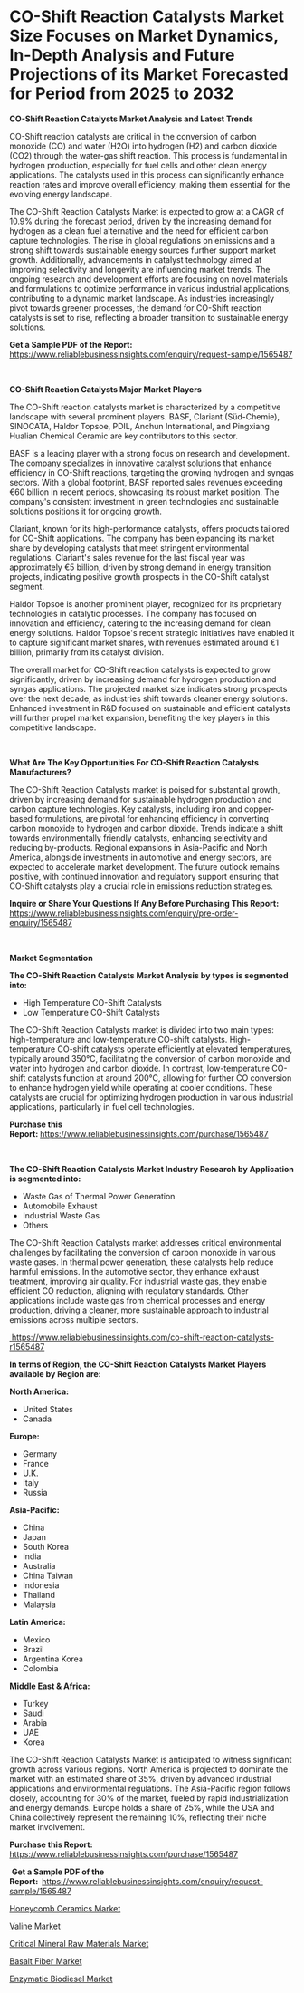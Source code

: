 <p><h1>CO-Shift Reaction Catalysts Market Size Focuses on Market Dynamics, In-Depth Analysis and Future Projections of its Market Forecasted for Period from 2025 to 2032</h1></p><p><strong>CO-Shift Reaction Catalysts Market Analysis and Latest Trends</strong></p>
<p><p>CO-Shift reaction catalysts are critical in the conversion of carbon monoxide (CO) and water (H2O) into hydrogen (H2) and carbon dioxide (CO2) through the water-gas shift reaction. This process is fundamental in hydrogen production, especially for fuel cells and other clean energy applications. The catalysts used in this process can significantly enhance reaction rates and improve overall efficiency, making them essential for the evolving energy landscape.</p><p>The CO-Shift Reaction Catalysts Market is expected to grow at a CAGR of 10.9% during the forecast period, driven by the increasing demand for hydrogen as a clean fuel alternative and the need for efficient carbon capture technologies. The rise in global regulations on emissions and a strong shift towards sustainable energy sources further support market growth. Additionally, advancements in catalyst technology aimed at improving selectivity and longevity are influencing market trends. The ongoing research and development efforts are focusing on novel materials and formulations to optimize performance in various industrial applications, contributing to a dynamic market landscape. As industries increasingly pivot towards greener processes, the demand for CO-Shift reaction catalysts is set to rise, reflecting a broader transition to sustainable energy solutions.</p></p>
<p><strong>Get a Sample PDF of the Report:&nbsp;</strong> <a href="https://www.reliablebusinessinsights.com/enquiry/request-sample/1565487?utm_campaign=1873&utm_medium=2&utm_source=Github&utm_content=ia&utm_term=15022025&utm_id=co-shift-reaction-catalysts">https://www.reliablebusinessinsights.com/enquiry/request-sample/1565487</a></p>
<p>&nbsp;</p>
<p><strong>CO-Shift Reaction Catalysts Major Market Players</strong></p>
<p><p>The CO-Shift reaction catalysts market is characterized by a competitive landscape with several prominent players. BASF, Clariant (Süd-Chemie), SINOCATA, Haldor Topsoe, PDIL, Anchun International, and Pingxiang Hualian Chemical Ceramic are key contributors to this sector.</p><p>BASF is a leading player with a strong focus on research and development. The company specializes in innovative catalyst solutions that enhance efficiency in CO-Shift reactions, targeting the growing hydrogen and syngas sectors. With a global footprint, BASF reported sales revenues exceeding €60 billion in recent periods, showcasing its robust market position. The company's consistent investment in green technologies and sustainable solutions positions it for ongoing growth.</p><p>Clariant, known for its high-performance catalysts, offers products tailored for CO-Shift applications. The company has been expanding its market share by developing catalysts that meet stringent environmental regulations. Clariant's sales revenue for the last fiscal year was approximately €5 billion, driven by strong demand in energy transition projects, indicating positive growth prospects in the CO-Shift catalyst segment.</p><p>Haldor Topsoe is another prominent player, recognized for its proprietary technologies in catalytic processes. The company has focused on innovation and efficiency, catering to the increasing demand for clean energy solutions. Haldor Topsoe's recent strategic initiatives have enabled it to capture significant market shares, with revenues estimated around €1 billion, primarily from its catalyst division.</p><p>The overall market for CO-Shift reaction catalysts is expected to grow significantly, driven by increasing demand for hydrogen production and syngas applications. The projected market size indicates strong prospects over the next decade, as industries shift towards cleaner energy solutions. Enhanced investment in R&D focused on sustainable and efficient catalysts will further propel market expansion, benefiting the key players in this competitive landscape.</p></p>
<p>&nbsp;</p>
<p><strong>What Are The Key Opportunities For CO-Shift Reaction Catalysts Manufacturers?</strong></p>
<p><p>The CO-Shift Reaction Catalysts market is poised for substantial growth, driven by increasing demand for sustainable hydrogen production and carbon capture technologies. Key catalysts, including iron and copper-based formulations, are pivotal for enhancing efficiency in converting carbon monoxide to hydrogen and carbon dioxide. Trends indicate a shift towards environmentally friendly catalysts, enhancing selectivity and reducing by-products. Regional expansions in Asia-Pacific and North America, alongside investments in automotive and energy sectors, are expected to accelerate market development. The future outlook remains positive, with continued innovation and regulatory support ensuring that CO-Shift catalysts play a crucial role in emissions reduction strategies.</p></p>
<p><strong>Inquire or Share Your Questions If Any Before Purchasing This Report:</strong> <a href="https://www.reliablebusinessinsights.com/enquiry/pre-order-enquiry/1565487?utm_campaign=1873&utm_medium=2&utm_source=Github&utm_content=ia&utm_term=15022025&utm_id=co-shift-reaction-catalysts">https://www.reliablebusinessinsights.com/enquiry/pre-order-enquiry/1565487</a></p>
<p>&nbsp;</p>
<p><strong>Market Segmentation</strong></p>
<p><strong>The CO-Shift Reaction Catalysts Market Analysis by types is segmented into:</strong></p>
<p><ul><li>High Temperature CO-Shift Catalysts</li><li>Low Temperature CO-Shift Catalysts</li></ul></p>
<p><p>The CO-Shift Reaction Catalysts market is divided into two main types: high-temperature and low-temperature CO-shift catalysts. High-temperature CO-shift catalysts operate efficiently at elevated temperatures, typically around 350°C, facilitating the conversion of carbon monoxide and water into hydrogen and carbon dioxide. In contrast, low-temperature CO-shift catalysts function at around 200°C, allowing for further CO conversion to enhance hydrogen yield while operating at cooler conditions. These catalysts are crucial for optimizing hydrogen production in various industrial applications, particularly in fuel cell technologies.</p></p>
<p><strong>Purchase this Report:&nbsp;</strong><a href="https://www.reliablebusinessinsights.com/purchase/1565487?utm_campaign=1873&utm_medium=2&utm_source=Github&utm_content=ia&utm_term=15022025&utm_id=co-shift-reaction-catalysts">https://www.reliablebusinessinsights.com/purchase/1565487</a></p>
<p>&nbsp;</p>
<p><strong>The CO-Shift Reaction Catalysts Market Industry Research by Application is segmented into:</strong></p>
<p><ul><li>Waste Gas of Thermal Power Generation</li><li>Automobile Exhaust</li><li>Industrial Waste Gas</li><li>Others</li></ul></p>
<p><p>The CO-Shift Reaction Catalysts market addresses critical environmental challenges by facilitating the conversion of carbon monoxide in various waste gases. In thermal power generation, these catalysts help reduce harmful emissions. In the automotive sector, they enhance exhaust treatment, improving air quality. For industrial waste gas, they enable efficient CO reduction, aligning with regulatory standards. Other applications include waste gas from chemical processes and energy production, driving a cleaner, more sustainable approach to industrial emissions across multiple sectors.</p></p>
<p><a href="https://www.reliablebusinessinsights.com/co-shift-reaction-catalysts-r1565487?utm_campaign=1873&utm_medium=2&utm_source=Github&utm_content=ia&utm_term=15022025&utm_id=co-shift-reaction-catalysts">&nbsp;https://www.reliablebusinessinsights.com/co-shift-reaction-catalysts-r1565487</a></p>
<p><strong>In terms of Region, the CO-Shift Reaction Catalysts Market Players available by Region are:</strong></p>
<p>
    <p> <strong> North America: </strong>
        <ul>
            <li>United States</li>
            <li>Canada</li>
        </ul>
        </p> 
    <p> <strong> Europe: </strong>
        <ul>
            <li>Germany</li>
            <li>France</li>
            <li>U.K.</li>
            <li>Italy</li>
            <li>Russia</li>
        </ul>
        </p> 
    <p> <strong> Asia-Pacific: </strong>
        <ul>
            <li>China</li>
            <li>Japan</li>
            <li>South Korea</li>
            <li>India</li>
            <li>Australia</li>
            <li>China Taiwan</li>
            <li>Indonesia</li>
            <li>Thailand</li>
            <li>Malaysia</li>
        </ul>
        </p> 
    <p> <strong> Latin America: </strong>
        <ul>
            <li>Mexico</li>
            <li>Brazil</li>
            <li>Argentina Korea</li>
            <li>Colombia</li>
        </ul>
        </p> 
    <p> <strong> Middle East & Africa: </strong>
        <ul>
            <li>Turkey</li>
            <li>Saudi</li>
            <li>Arabia</li>
            <li>UAE</li>
            <li>Korea</li>
        </ul>
    </p>
    </p>
<p><p>The CO-Shift Reaction Catalysts Market is anticipated to witness significant growth across various regions. North America is projected to dominate the market with an estimated share of 35%, driven by advanced industrial applications and environmental regulations. The Asia-Pacific region follows closely, accounting for 30% of the market, fueled by rapid industrialization and energy demands. Europe holds a share of 25%, while the USA and China collectively represent the remaining 10%, reflecting their niche market involvement.</p></p>
<p><strong>Purchase this Report: </strong><a href="https://www.reliablebusinessinsights.com/purchase/1565487?utm_campaign=1873&utm_medium=2&utm_source=Github&utm_content=ia&utm_term=15022025&utm_id=co-shift-reaction-catalysts">https://www.reliablebusinessinsights.com/purchase/1565487</a></p>
<p>&nbsp;<strong>Get a Sample PDF of the Report:&nbsp;&nbsp;</strong><a href="https://www.reliablebusinessinsights.com/enquiry/request-sample/1565487?utm_campaign=1873&utm_medium=2&utm_source=Github&utm_content=ia&utm_term=15022025&utm_id=co-shift-reaction-catalysts">https://www.reliablebusinessinsights.com/enquiry/request-sample/1565487</a></p>
<p><strong></strong></p>
<p><p><a href="https://github.com/aidelndasse/Market-Research-Report-List-1/blob/main/honeycomb-ceramics-market.md?utm_campaign=1873&utm_medium=2&utm_source=Github&utm_content=ia&utm_term=15022025&utm_id=co-shift-reaction-catalysts">Honeycomb Ceramics Market</a></p><p><a href="https://www.linkedin.com/pulse/valine-market-research-future-outlook-forecasted-cagr-97-from-tyctf?utm_campaign=1873&utm_medium=2&utm_source=Github&utm_content=ia&utm_term=15022025&utm_id=co-shift-reaction-catalysts">Valine Market</a></p><p><a href="https://www.linkedin.com/pulse/market-size-scope-critical-mineral-raw-materials-forecasted-8ee9f?utm_campaign=1873&utm_medium=2&utm_source=Github&utm_content=ia&utm_term=15022025&utm_id=co-shift-reaction-catalysts">Critical Mineral Raw Materials Market</a></p><p><a href="https://www.linkedin.com/pulse/basalt-fiber-market-forecast-projected-growth-revenue-cagr-53-gdugf?utm_campaign=1873&utm_medium=2&utm_source=Github&utm_content=ia&utm_term=15022025&utm_id=co-shift-reaction-catalysts">Basalt Fiber Market</a></p><p><a href="https://github.com/amoakuolaopa/Market-Research-Report-List-1/blob/main/enzymatic-biodiesel-market.md?utm_campaign=1873&utm_medium=2&utm_source=Github&utm_content=ia&utm_term=15022025&utm_id=co-shift-reaction-catalysts">Enzymatic Biodiesel Market</a></p></p>